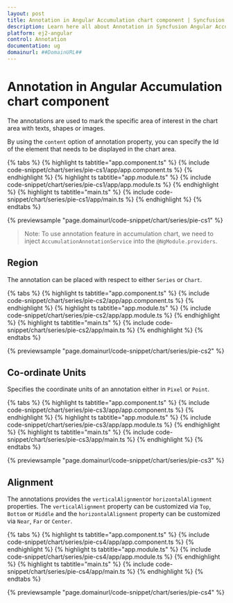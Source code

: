 ```yaml
---
layout: post
title: Annotation in Angular Accumulation chart component | Syncfusion
description: Learn here all about Annotation in Syncfusion Angular Accumulation chart component of Syncfusion Essential JS 2 and more.
platform: ej2-angular
control: Annotation 
documentation: ug
domainurl: ##DomainURL##
---
```


# Annotation in Angular Accumulation chart component

The annotations are used to mark the specific area of interest in the chart area with texts, shapes or images.

<!-- markdownlint-disable MD033 -->

By using the <code>content</code> option of annotation property, you can specify the Id of the element that needs to be displayed in the chart area.

{% tabs %}
{% highlight ts tabtitle="app.component.ts" %}
{% include code-snippet/chart/series/pie-cs1/app/app.component.ts %}
{% endhighlight %}
{% highlight ts tabtitle="app.module.ts" %}
{% include code-snippet/chart/series/pie-cs1/app/app.module.ts %}
{% endhighlight %}
{% highlight ts tabtitle="main.ts" %}
{% include code-snippet/chart/series/pie-cs1/app/main.ts %}
{% endhighlight %}
{% endtabs %}
  
{% previewsample "page.domainurl/code-snippet/chart/series/pie-cs1" %}

>Note: To use annotation feature in accumulation chart, we need to inject `AccumulationAnnotationService` into the `@NgModule.providers`.

## Region

The annotation can be placed with respect to either `Series` or `Chart`.

{% tabs %}
{% highlight ts tabtitle="app.component.ts" %}
{% include code-snippet/chart/series/pie-cs2/app/app.component.ts %}
{% endhighlight %}
{% highlight ts tabtitle="app.module.ts" %}
{% include code-snippet/chart/series/pie-cs2/app/app.module.ts %}
{% endhighlight %}
{% highlight ts tabtitle="main.ts" %}
{% include code-snippet/chart/series/pie-cs2/app/main.ts %}
{% endhighlight %}
{% endtabs %}
  
{% previewsample "page.domainurl/code-snippet/chart/series/pie-cs2" %}

## Co-ordinate Units

Specifies the coordinate units of an annotation either in `Pixel` or `Point`.

{% tabs %}
{% highlight ts tabtitle="app.component.ts" %}
{% include code-snippet/chart/series/pie-cs3/app/app.component.ts %}
{% endhighlight %}
{% highlight ts tabtitle="app.module.ts" %}
{% include code-snippet/chart/series/pie-cs3/app/app.module.ts %}
{% endhighlight %}
{% highlight ts tabtitle="main.ts" %}
{% include code-snippet/chart/series/pie-cs3/app/main.ts %}
{% endhighlight %}
{% endtabs %}
  
{% previewsample "page.domainurl/code-snippet/chart/series/pie-cs3" %}

## Alignment

The annotations provides the `verticalAlignment`or `horizontalAlignment` properties.
The `verticalAlignment` property can be customized via `Top`, `Bottom` or `Middle` and the `horizontalAlignment` property can be customized via `Near`, `Far` or `Center`.

{% tabs %}
{% highlight ts tabtitle="app.component.ts" %}
{% include code-snippet/chart/series/pie-cs4/app/app.component.ts %}
{% endhighlight %}
{% highlight ts tabtitle="app.module.ts" %}
{% include code-snippet/chart/series/pie-cs4/app/app.module.ts %}
{% endhighlight %}
{% highlight ts tabtitle="main.ts" %}
{% include code-snippet/chart/series/pie-cs4/app/main.ts %}
{% endhighlight %}
{% endtabs %}
  
{% previewsample "page.domainurl/code-snippet/chart/series/pie-cs4" %}